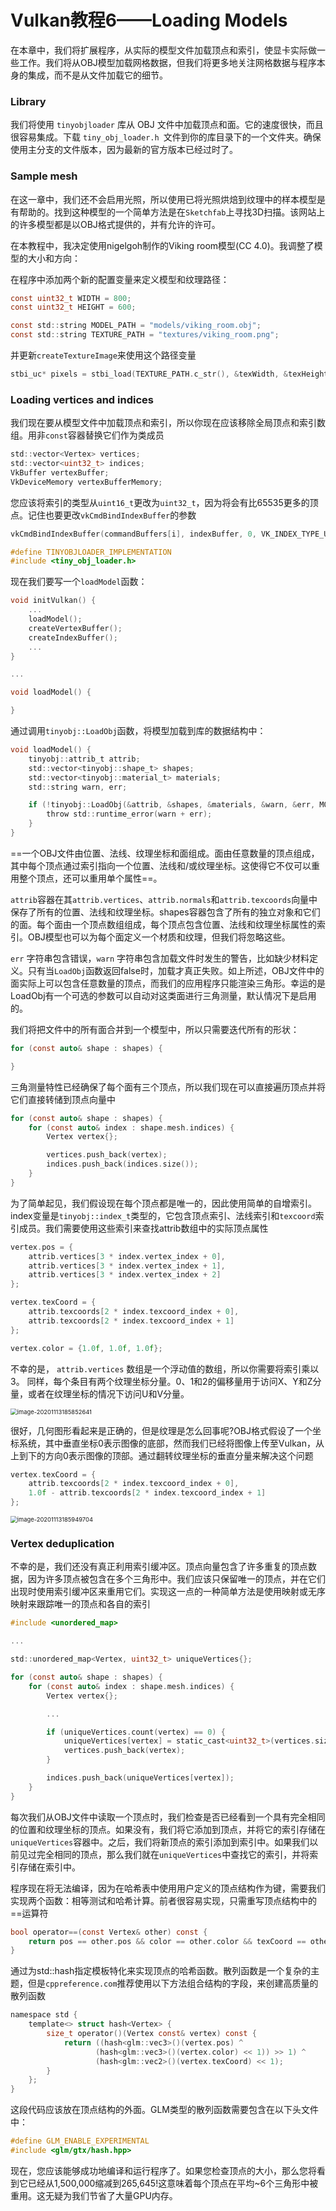 # Vulkan教程6——Loading Models

在本章中，我们将扩展程序，从实际的模型文件加载顶点和索引，使显卡实际做一些工作。我们将从OBJ模型加载网格数据，但我们将更多地关注网格数据与程序本身的集成，而不是从文件加载它的细节。



### Library

我们将使用 `tinyobjloader` 库从 OBJ 文件中加载顶点和面。它的速度很快，而且很容易集成。下载 `tiny_obj_loader.h `文件到你的库目录下的一个文件夹。确保使用主分支的文件版本，因为最新的官方版本已经过时了。



### Sample mesh

在这一章中，我们还不会启用光照，所以使用已将光照烘焙到纹理中的样本模型是有帮助的。找到这种模型的一个简单方法是在`Sketchfab`上寻找3D扫描。该网站上的许多模型都是以OBJ格式提供的，并有允许的许可。

在本教程中，我决定使用nigelgoh制作的Viking room模型(CC 4.0)。我调整了模型的大小和方向：

在程序中添加两个新的配置变量来定义模型和纹理路径：

```c
const uint32_t WIDTH = 800;
const uint32_t HEIGHT = 600;

const std::string MODEL_PATH = "models/viking_room.obj";
const std::string TEXTURE_PATH = "textures/viking_room.png";
```

并更新`createTextureImage`来使用这个路径变量

```c
stbi_uc* pixels = stbi_load(TEXTURE_PATH.c_str(), &texWidth, &texHeight, &texChannels, STBI_rgb_alpha);
```



### Loading vertices and indices

我们现在要从模型文件中加载顶点和索引，所以你现在应该移除全局顶点和索引数组。用非`const`容器替换它们作为类成员

```c
std::vector<Vertex> vertices;
std::vector<uint32_t> indices;
VkBuffer vertexBuffer;
VkDeviceMemory vertexBufferMemory;
```

您应该将索引的类型从`uint16_t`更改为`uint32_t`，因为将会有比65535更多的顶点。记住也要更改`vkCmdBindIndexBuffer`的参数

```c
vkCmdBindIndexBuffer(commandBuffers[i], indexBuffer, 0, VK_INDEX_TYPE_UINT32);
```

```c
#define TINYOBJLOADER_IMPLEMENTATION
#include <tiny_obj_loader.h>
```

现在我们要写一个`loadModel`函数：

```c
void initVulkan() {
    ...
    loadModel();
    createVertexBuffer();
    createIndexBuffer();
    ...
}

...

void loadModel() {

}
```

通过调用`tinyobj::LoadObj`函数，将模型加载到库的数据结构中：

```c
void loadModel() {
    tinyobj::attrib_t attrib;
    std::vector<tinyobj::shape_t> shapes;
    std::vector<tinyobj::material_t> materials;
    std::string warn, err;

    if (!tinyobj::LoadObj(&attrib, &shapes, &materials, &warn, &err, MODEL_PATH.c_str())) {
        throw std::runtime_error(warn + err);
    }
}
```

==一个OBJ文件由位置、法线、纹理坐标和面组成。面由任意数量的顶点组成，其中每个顶点通过索引指向一个位置、法线和/或纹理坐标。这使得它不仅可以重用整个顶点，还可以重用单个属性==。

`attrib`容器在其`attrib.vertices`、`attrib.normals`和`attrib.texcoords`向量中保存了所有的位置、法线和纹理坐标。shapes容器包含了所有的独立对象和它们的面。每个面由一个顶点数组组成，每个顶点包含位置、法线和纹理坐标属性的索引。OBJ模型也可以为每个面定义一个材质和纹理，但我们将忽略这些。

`err` 字符串包含错误，`warn` 字符串包含加载文件时发生的警告，比如缺少材料定义。只有当`LoadObj`函数返回false时，加载才真正失败。如上所述，OBJ文件中的面实际上可以包含任意数量的顶点，而我们的应用程序只能渲染三角形。幸运的是LoadObj有一个可选的参数可以自动对这类面进行三角测量，默认情况下是启用的。

我们将把文件中的所有面合并到一个模型中，所以只需要迭代所有的形状：

```c
for (const auto& shape : shapes) {

}
```

三角测量特性已经确保了每个面有三个顶点，所以我们现在可以直接遍历顶点并将它们直接转储到顶点向量中

```c
for (const auto& shape : shapes) {
    for (const auto& index : shape.mesh.indices) {
        Vertex vertex{};

        vertices.push_back(vertex);
        indices.push_back(indices.size());
    }
}
```

为了简单起见，我们假设现在每个顶点都是唯一的，因此使用简单的自增索引。index变量是`tinyobj::index_t`类型的，它包含顶点索引、法线索引和`texcoord`索引成员。我们需要使用这些索引来查找attrib数组中的实际顶点属性

```c
vertex.pos = {
    attrib.vertices[3 * index.vertex_index + 0],
    attrib.vertices[3 * index.vertex_index + 1],
    attrib.vertices[3 * index.vertex_index + 2]
};

vertex.texCoord = {
    attrib.texcoords[2 * index.texcoord_index + 0],
    attrib.texcoords[2 * index.texcoord_index + 1]
};

vertex.color = {1.0f, 1.0f, 1.0f};
```

不幸的是， `attrib.vertices` 数组是一个浮动值的数组，所以你需要将索引乘以 3。 同样，每个条目有两个纹理坐标分量。0、1和2的偏移量用于访问X、Y和Z分量，或者在纹理坐标的情况下访问U和V分量。

<img src="Vulkan教程6.assets/image-20201113185852641.png" alt="image-20201113185852641" style="zoom:67%;" />

很好，几何图形看起来是正确的，但是纹理是怎么回事呢?OBJ格式假设了一个坐标系统，其中垂直坐标0表示图像的底部，然而我们已经将图像上传至Vulkan，从上到下的方向0表示图像的顶部。通过翻转纹理坐标的垂直分量来解决这个问题

```c
vertex.texCoord = {
    attrib.texcoords[2 * index.texcoord_index + 0],
    1.0f - attrib.texcoords[2 * index.texcoord_index + 1]
};
```

<img src="Vulkan教程6.assets/image-20201113185949704.png" alt="image-20201113185949704" style="zoom:67%;" />



### Vertex deduplication

不幸的是，我们还没有真正利用索引缓冲区。顶点向量包含了许多重复的顶点数据，因为许多顶点被包含在多个三角形中。我们应该只保留唯一的顶点，并在它们出现时使用索引缓冲区来重用它们。实现这一点的一种简单方法是使用映射或无序映射来跟踪唯一的顶点和各自的索引

```c
#include <unordered_map>

...

std::unordered_map<Vertex, uint32_t> uniqueVertices{};

for (const auto& shape : shapes) {
    for (const auto& index : shape.mesh.indices) {
        Vertex vertex{};

        ...

        if (uniqueVertices.count(vertex) == 0) {
            uniqueVertices[vertex] = static_cast<uint32_t>(vertices.size());
            vertices.push_back(vertex);
        }

        indices.push_back(uniqueVertices[vertex]);
    }
}
```

每次我们从OBJ文件中读取一个顶点时，我们检查是否已经看到一个具有完全相同的位置和纹理坐标的顶点。如果没有，我们将它添加到顶点，并将它的索引存储在`uniqueVertices`容器中。之后，我们将新顶点的索引添加到索引中。如果我们以前见过完全相同的顶点，那么我们就在`uniqueVertices`中查找它的索引，并将索引存储在索引中。

程序现在将无法编译，因为在哈希表中使用用户定义的顶点结构作为键，需要我们实现两个函数：相等测试和哈希计算。前者很容易实现，只需重写顶点结构中的==运算符

```c
bool operator==(const Vertex& other) const {
    return pos == other.pos && color == other.color && texCoord == other.texCoord;
}
```

通过为std::hash<T>指定模板特化来实现顶点的哈希函数。散列函数是一个复杂的主题，但是`cppreference.com`推荐使用以下方法组合结构的字段，来创建高质量的散列函数

```c
namespace std {
    template<> struct hash<Vertex> {
        size_t operator()(Vertex const& vertex) const {
            return ((hash<glm::vec3>()(vertex.pos) ^
                   (hash<glm::vec3>()(vertex.color) << 1)) >> 1) ^
                   (hash<glm::vec2>()(vertex.texCoord) << 1);
        }
    };
}
```

这段代码应该放在顶点结构的外面。GLM类型的散列函数需要包含在以下头文件中：

```c
#define GLM_ENABLE_EXPERIMENTAL
#include <glm/gtx/hash.hpp>
```

现在，您应该能够成功地编译和运行程序了。如果您检查顶点的大小，那么您将看到它已经从1,500,000缩减到265,645!这意味着每个顶点在平均~6个三角形中被重用。这无疑为我们节省了大量GPU内存。